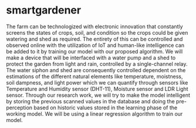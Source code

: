 # smartgardener


The farm can be technologized with electronic innovation that constantly screens the states of crops, soil, and condition so the crops could be given watering and shed as required. The entirety of this can be controlled and observed online with the utilization of IoT and human-like intelligence can be added to it by training our model with our proposed algorithm. We will make a device that will be interfaced with a water pump and a shed to protect the garden from light and rain, controlled by a single-channel relay. The water siphon and shed are consequently controlled dependent on the estimations of the different natural elements like temperature, moistness, soil dampness, and light power which we can quantify through sensors like Temperature and Humidity sensor (DHT-11), Moisture sensor and LDR Light sensor. Through our research work, we will try to make the model intelligent by storing the previous scanned values in the database and doing the pre-perception based on historic values stored in the learning phase of the working model. We will be using a linear regression algorithm to train our model.
